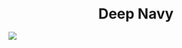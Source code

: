 <h1 align="center"> Deep Navy </h1>
<img src="https://user-images.githubusercontent.com/61376940/168603243-52ea0637-ca68-44e9-b12c-8ae4f20466e8.png">
